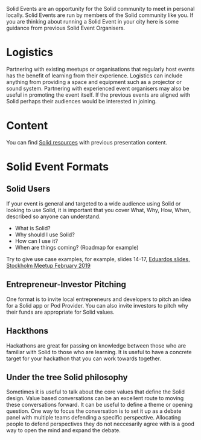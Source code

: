 Solid Events are an opportunity for the Solid community to meet in personal locally. Solid Events are run by members of the Solid community like you. If you are thinking about running a Solid Event in your city here is some guidance from previous Solid Event Organisers. 

# Logistics 
Partnering with existing meetups or organisations that regularly host events has the benefit of learning from their experience. Logistics can include anything from providing a space and equipment such as a projector or sound system. Partnering with experienced event organisers may also be useful in promoting the event itself. If the previous events are aligned with Solid perhaps their audiences would be interested in joining. 

# Content 
You can find [Solid resources](https://github.com/solid/community/blob/master/solid-resources.md) with previous presentation content. 

# Solid Event Formats

## Solid Users
If your event is general and targeted to a wide audience using Solid or looking to use Solid, it is important that you cover What, Why, How, When, described so anyone can understand.
- What is Solid? 
- Why should I use Solid?
- How can I use it?
- When are things coming? (Roadmap for example)

Try to give use case examples, for example, slides 14-17, [Eduardos slides, Stockholm Meetup February 2019](https://docs.google.com/presentation/d/1G34UGSzaGCXdeMgOTWup-54y7JdCoFwMPtlojidIKdc/edit?usp=sharing)

## Entrepreneur-Investor Pitching 
One format is to invite local entrepreneurs and developers to pitch an idea for a Solid app or Pod Provider. You can also invite investors to pitch why their funds are appropriate for Solid values. 

## Hackthons 
Hackathons are great for passing on knowledge between those who are familiar with Solid to those who are learning. It is useful to have a concrete target for your hackathon that you can work towards together.

## Under the tree Solid philosophy
Sometimes it is useful to talk about the core values that define the Solid design. Value based conversations can be an excellent route to moving these conversations forward. It can be useful to define a theme or opening question. One way to focus the conversation is to set it up as a debate panel with multiple teams defending a specific perspective. Allocating people to defend perspectives they do not neccesarily agree with is a good way to open the mind and expand the debate. 
